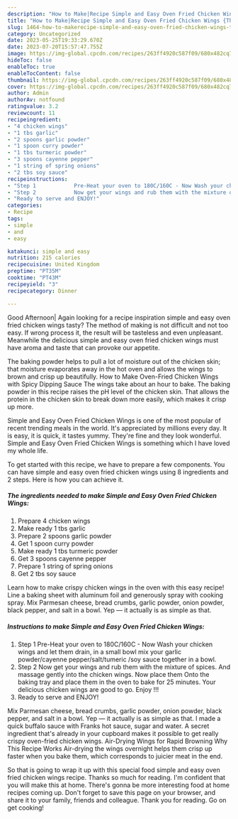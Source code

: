 ```yaml
---
description: "How to Make|Recipe Simple and Easy Oven Fried Chicken Wings {That is Delicious"
title: "How to Make|Recipe Simple and Easy Oven Fried Chicken Wings {That is Delicious"
slug: 1464-how-to-makerecipe-simple-and-easy-oven-fried-chicken-wings-that-is-delicious
category: Uncategorized
date: 2023-05-25T19:33:29.670Z
date: 2023-07-20T15:57:47.755Z
image: https://img-global.cpcdn.com/recipes/263ff4920c587f09/680x482cq70/simple-and-easy-oven-fried-chicken-wings-recipe-main-photo.jpg
hideToc: false
enableToc: true
enableTocContent: false
thumbnail: https://img-global.cpcdn.com/recipes/263ff4920c587f09/680x482cq70/simple-and-easy-oven-fried-chicken-wings-recipe-main-photo.jpg
cover: https://img-global.cpcdn.com/recipes/263ff4920c587f09/680x482cq70/simple-and-easy-oven-fried-chicken-wings-recipe-main-photo.jpg
author: Admin
authorAv: notfound
ratingvalue: 3.2
reviewcount: 11
recipeingredient:
- "4 chicken wings"
- "1 tbs garlic"
- "2 spoons garlic powder"
- "1 spoon curry powder"
- "1 tbs turmeric powder"
- "3 spoons cayenne pepper"
- "1 string of spring onions"
- "2 tbs soy sauce"
recipeinstructions:
- "Step 1            Pre-Heat your oven to 180C/160C - Now Wash your chicken wings and let them drain, in a small bowl mix your garlic powder/cayenne pepper/salt/tumeric /soy sauce together in a bowl."
- "Step 2            Now get your wings and rub them with the mixture of spices. And massage gently into the chicken wings. Now place them Onto the baking tray and place them in the oven to bake for 25 minutes. Your delicious chicken wings are good to go. Enjoy !!!"
- "Ready to serve and ENJOY!"
categories:
- Recipe
tags:
- simple
- and
- easy

katakunci: simple and easy 
nutrition: 215 calories
recipecuisine: United Kingdom
preptime: "PT35M"
cooktime: "PT43M"
recipeyield: "3"
recipecategory: Dinner

---
```



Good Afternoon| Again looking for a recipe inspiration simple and easy oven fried chicken wings tasty? The method of making is not difficult and not too easy. If wrong process it, the result will be tasteless and even unpleasant. Meanwhile the delicious simple and easy oven fried chicken wings must have aroma and taste that can provoke our appetite.





The baking powder helps to pull a lot of moisture out of the chicken skin; that moisture evaporates away in the hot oven and allows the wings to brown and crisp up beautifully. How to Make Oven-Fried Chicken Wings with Spicy Dipping Sauce The wings take about an hour to bake. The baking powder in this recipe raises the pH level of the chicken skin. That allows the protein in the chicken skin to break down more easily, which makes it crisp up more.

Simple and Easy Oven Fried Chicken Wings is one of the most popular of recent trending meals in the world. It's appreciated by millions every day. It is easy, it is quick, it tastes yummy. They're fine and they look wonderful. Simple and Easy Oven Fried Chicken Wings is something which I have loved my whole life.


To get started with this recipe, we have to prepare a few components. You can have simple and easy oven fried chicken wings using 8 ingredients and 2 steps. Here is how you can achieve it.

<!--inarticleads1-->

##### The ingredients needed to make Simple and Easy Oven Fried Chicken Wings:

1. Prepare 4 chicken wings
1. Make ready 1 tbs garlic
1. Prepare 2 spoons garlic powder
1. Get 1 spoon curry powder
1. Make ready 1 tbs turmeric powder
1. Get 3 spoons cayenne pepper
1. Prepare 1 string of spring onions
1. Get 2 tbs soy sauce


Learn how to make crispy chicken wings in the oven with this easy recipe! Line a baking sheet with aluminum foil and generously spray with cooking spray. Mix Parmesan cheese, bread crumbs, garlic powder, onion powder, black pepper, and salt in a bowl. Yep — it actually is as simple as that. 

<!--inarticleads2-->

##### Instructions to make Simple and Easy Oven Fried Chicken Wings:

1. Step 1            Pre-Heat your oven to 180C/160C - Now Wash your chicken wings and let them drain, in a small bowl mix your garlic powder/cayenne pepper/salt/tumeric /soy sauce together in a bowl.
1. Step 2            Now get your wings and rub them with the mixture of spices. And massage gently into the chicken wings. Now place them Onto the baking tray and place them in the oven to bake for 25 minutes. Your delicious chicken wings are good to go. Enjoy !!!
1. Ready to serve and ENJOY!

Mix Parmesan cheese, bread crumbs, garlic powder, onion powder, black pepper, and salt in a bowl. Yep — it actually is as simple as that. I made a quick buffalo sauce with Franks hot sauce, sugar and water. A secret ingredient that&#39;s already in your cupboard makes it possible to get really crispy oven-fried chicken wings. Air-Drying Wings for Rapid Browning Why This Recipe Works Air-drying the wings overnight helps them crisp up faster when you bake them, which corresponds to juicier meat in the end. 

So that is going to wrap it up with this special food simple and easy oven fried chicken wings recipe. Thanks so much for reading. I'm confident that you will make this at home. There's gonna be more interesting food at home recipes coming up. Don't forget to save this page on your browser, and share it to your family, friends and colleague. Thank you for reading. Go on get cooking!
